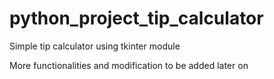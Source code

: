 # python_project_tip_calculator
Simple tip calculator using tkinter module

More functionalities and modification to be added later on
